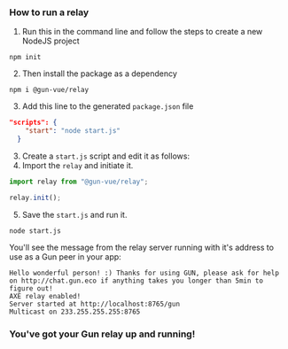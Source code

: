 ### How to run a relay

1. Run this in the command line and follow the steps to create a new NodeJS project

```shell
npm init
```

2. Then install the package as a dependency

```shell
npm i @gun-vue/relay
```

3. Add this line to the generated `package.json` file

```json
"scripts": {
    "start": "node start.js"
  }
```

3. Create a `start.js` script and edit it as follows:
4. Import the `relay` and initiate it.

```js
import relay from "@gun-vue/relay";

relay.init();
```

5. Save the `start.js` and run it.

```shell
node start.js
```

You'll see the message from the relay server running with it's address to use as a Gun peer in your app:

```
Hello wonderful person! :) Thanks for using GUN, please ask for help on http://chat.gun.eco if anything takes you longer than 5min to figure out!
AXE relay enabled!
Server started at http://localhost:8765/gun
Multicast on 233.255.255.255:8765
```

### You've got your Gun relay up and running!
